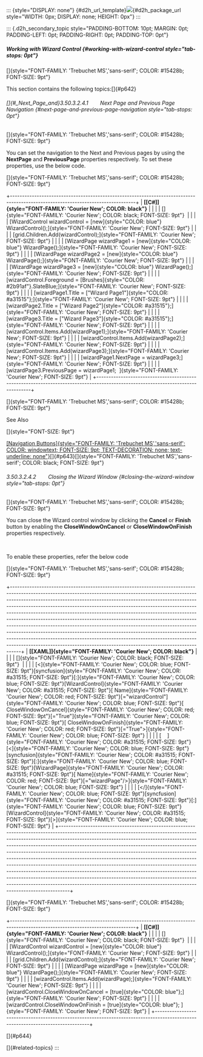 ::: {style="DISPLAY: none"}
[](ms-xhelp:///?Id=d2h_url_template){#d2h_url_template}![](!package_url!){#d2h_package_url style="WIDTH: 0px; DISPLAY: none; HEIGHT: 0px"}
:::

::: {.d2h_secondary_topic style="PADDING-BOTTOM: 10pt; MARGIN: 0pt; PADDING-LEFT: 0pt; PADDING-RIGHT: 0pt; PADDING-TOP: 0pt"}
##### Working with Wizard Control {#working-with-wizard-control style="tab-stops: 0pt"}

[]{style="FONT-FAMILY: 'Trebuchet MS','sans-serif'; COLOR: #15428b; FONT-SIZE: 9pt"} 

This section contains the following topics:[]{#p642}

###### []{#_Next_Page_and}3.50.3.2.4.1        Next Page and Previous Page Navigation {#next-page-and-previous-page-navigation style="tab-stops: 0pt"}

[]{style="FONT-FAMILY: 'Trebuchet MS','sans-serif'; COLOR: #15428b; FONT-SIZE: 9pt"} 

You can set the navigation to the Next and Previous pages by using the **NextPage** and **PreviousPage** properties respectively. To set these properties, use the below code.

[]{style="FONT-FAMILY: 'Trebuchet MS','sans-serif'; COLOR: #15428b; FONT-SIZE: 9pt"} 

+---------------------------------------------------------------------------------------------------------------------------------+
| **[\[C#\]]{style="FONT-FAMILY: 'Courier New'; COLOR: black"}**                                                                  |
|                                                                                                                                 |
| []{style="FONT-FAMILY: 'Courier New'; COLOR: black; FONT-SIZE: 9pt"}                                                            |
|                                                                                                                                 |
| [WizardControl wizardControl = [new]{style="COLOR: blue"} WizardControl();]{style="FONT-FAMILY: 'Courier New'; FONT-SIZE: 9pt"} |
|                                                                                                                                 |
| [grid.Children.Add(wizardControl);]{style="FONT-FAMILY: 'Courier New'; FONT-SIZE: 9pt"}                                         |
|                                                                                                                                 |
| [WizardPage wizardPage1 = [new]{style="COLOR: blue"} WizardPage();]{style="FONT-FAMILY: 'Courier New'; FONT-SIZE: 9pt"}         |
|                                                                                                                                 |
| [WizardPage wizardPage2 = [new]{style="COLOR: blue"} WizardPage();]{style="FONT-FAMILY: 'Courier New'; FONT-SIZE: 9pt"}         |
|                                                                                                                                 |
| [WizardPage wizardPage3 = [new]{style="COLOR: blue"} WizardPage();]{style="FONT-FAMILY: 'Courier New'; FONT-SIZE: 9pt"}         |
|                                                                                                                                 |
| [wizardControl.Foreground = [Brushes]{style="COLOR: #2b91af"}.SlateBlue;]{style="FONT-FAMILY: 'Courier New'; FONT-SIZE: 9pt"}   |
|                                                                                                                                 |
| [wizardPage1.Title = [\"Wizard Page1\"]{style="COLOR: #a31515"};]{style="FONT-FAMILY: 'Courier New'; FONT-SIZE: 9pt"}           |
|                                                                                                                                 |
| [wizardPage2.Title = [\"Wizard Page2\"]{style="COLOR: #a31515"};]{style="FONT-FAMILY: 'Courier New'; FONT-SIZE: 9pt"}           |
|                                                                                                                                 |
| [wizardPage3.Title = [\"Wizard Page3\"]{style="COLOR: #a31515"};]{style="FONT-FAMILY: 'Courier New'; FONT-SIZE: 9pt"}           |
|                                                                                                                                 |
| [wizardControl.Items.Add(wizardPage1);]{style="FONT-FAMILY: 'Courier New'; FONT-SIZE: 9pt"}                                     |
|                                                                                                                                 |
| [wizardControl.Items.Add(wizardPage2);]{style="FONT-FAMILY: 'Courier New'; FONT-SIZE: 9pt"}                                     |
|                                                                                                                                 |
| [wizardControl.Items.Add(wizardPage3);]{style="FONT-FAMILY: 'Courier New'; FONT-SIZE: 9pt"}                                     |
|                                                                                                                                 |
| [wizardPage1.NextPage = wizardPage3;]{style="FONT-FAMILY: 'Courier New'; FONT-SIZE: 9pt"}                                       |
|                                                                                                                                 |
| [wizardPage3.PreviousPage = wizardPage1;  ]{style="FONT-FAMILY: 'Courier New'; FONT-SIZE: 9pt"}                                 |
+---------------------------------------------------------------------------------------------------------------------------------+

[]{style="FONT-FAMILY: 'Trebuchet MS','sans-serif'; COLOR: #15428b; FONT-SIZE: 9pt"} 

See Also

[]{style="FONT-SIZE: 9pt"} 

[[Navigation Buttons]{style="FONT-FAMILY: 'Trebuchet MS','sans-serif'; COLOR: windowtext; FONT-SIZE: 9pt; TEXT-DECORATION: none; text-underline: none"}](ms-xhelp:///?Id=5e97226d-9e11-4cba-9cce-0a9a5967d3dd)[]{#p643}[]{style="FONT-FAMILY: 'Trebuchet MS','sans-serif'; COLOR: black; FONT-SIZE: 9pt"}

###### 3.50.3.2.4.2        Closing the Wizard Window {#closing-the-wizard-window style="tab-stops: 0pt"}

[]{style="FONT-FAMILY: 'Trebuchet MS','sans-serif'; COLOR: #15428b; FONT-SIZE: 9pt"} 

You can close the Wizard control window by clicking the **Cancel** or **Finish** button by enabling the **CloseWindowOnCancel** or **CloseWindowOnFinish** properties respectively.

 

To enable these properties, refer the below code

[]{style="FONT-FAMILY: 'Trebuchet MS','sans-serif'; COLOR: #15428b; FONT-SIZE: 9pt"} 

+----------------------------------------------------------------------------------------------------------------------------------------------------------------------------------------------------------------------------------------------------------------------------------------------------------------------------------------------------------------------------------------------------------------------------------------------------------------------------------------------------------------------------------------------------------------------------------------------------------------------------------------------------------------------------------------------------------------------------------------------------------------------------------------------------------------+
| **[\[XAML\]]{style="FONT-FAMILY: 'Courier New'; COLOR: black"}**                                                                                                                                                                                                                                                                                                                                                                                                                                                                                                                                                                                                                                                                                                                                               |
|                                                                                                                                                                                                                                                                                                                                                                                                                                                                                                                                                                                                                                                                                                                                                                                                                |
| []{style="FONT-FAMILY: 'Courier New'; COLOR: black; FONT-SIZE: 9pt"}                                                                                                                                                                                                                                                                                                                                                                                                                                                                                                                                                                                                                                                                                                                                           |
|                                                                                                                                                                                                                                                                                                                                                                                                                                                                                                                                                                                                                                                                                                                                                                                                                |
| [\<]{style="FONT-FAMILY: 'Courier New'; COLOR: blue; FONT-SIZE: 9pt"}[syncfusion]{style="FONT-FAMILY: 'Courier New'; COLOR: #a31515; FONT-SIZE: 9pt"}[:]{style="FONT-FAMILY: 'Courier New'; COLOR: blue; FONT-SIZE: 9pt"}[WizardControl]{style="FONT-FAMILY: 'Courier New'; COLOR: #a31515; FONT-SIZE: 9pt"}[ Name]{style="FONT-FAMILY: 'Courier New'; COLOR: red; FONT-SIZE: 9pt"}[=\"wizardControl\"]{style="FONT-FAMILY: 'Courier New'; COLOR: blue; FONT-SIZE: 9pt"}[ CloseWindowOnCancel]{style="FONT-FAMILY: 'Courier New'; COLOR: red; FONT-SIZE: 9pt"}[=\"True\"]{style="FONT-FAMILY: 'Courier New'; COLOR: blue; FONT-SIZE: 9pt"}[ CloseWindowOnFinish]{style="FONT-FAMILY: 'Courier New'; COLOR: red; FONT-SIZE: 9pt"}[=\"True\"\>]{style="FONT-FAMILY: 'Courier New'; COLOR: blue; FONT-SIZE: 9pt"} |
|                                                                                                                                                                                                                                                                                                                                                                                                                                                                                                                                                                                                                                                                                                                                                                                                                |
| [    ]{style="FONT-FAMILY: 'Courier New'; COLOR: #a31515; FONT-SIZE: 9pt"}[\<]{style="FONT-FAMILY: 'Courier New'; COLOR: blue; FONT-SIZE: 9pt"}[syncfusion]{style="FONT-FAMILY: 'Courier New'; COLOR: #a31515; FONT-SIZE: 9pt"}[:]{style="FONT-FAMILY: 'Courier New'; COLOR: blue; FONT-SIZE: 9pt"}[WizardPage]{style="FONT-FAMILY: 'Courier New'; COLOR: #a31515; FONT-SIZE: 9pt"}[ Name]{style="FONT-FAMILY: 'Courier New'; COLOR: red; FONT-SIZE: 9pt"}[=\"wizardPage\"/\>]{style="FONT-FAMILY: 'Courier New'; COLOR: blue; FONT-SIZE: 9pt"}                                                                                                                                                                                                                                                                |
|                                                                                                                                                                                                                                                                                                                                                                                                                                                                                                                                                                                                                                                                                                                                                                                                                |
| [\</]{style="FONT-FAMILY: 'Courier New'; COLOR: blue; FONT-SIZE: 9pt"}[syncfusion]{style="FONT-FAMILY: 'Courier New'; COLOR: #a31515; FONT-SIZE: 9pt"}[:]{style="FONT-FAMILY: 'Courier New'; COLOR: blue; FONT-SIZE: 9pt"}[WizardControl]{style="FONT-FAMILY: 'Courier New'; COLOR: #a31515; FONT-SIZE: 9pt"}[\>]{style="FONT-FAMILY: 'Courier New'; COLOR: blue; FONT-SIZE: 9pt"}                                                                                                                                                                                                                                                                                                                                                                                                                             |
+----------------------------------------------------------------------------------------------------------------------------------------------------------------------------------------------------------------------------------------------------------------------------------------------------------------------------------------------------------------------------------------------------------------------------------------------------------------------------------------------------------------------------------------------------------------------------------------------------------------------------------------------------------------------------------------------------------------------------------------------------------------------------------------------------------------+

[]{style="FONT-FAMILY: 'Trebuchet MS','sans-serif'; COLOR: #15428b; FONT-SIZE: 9pt"} 

+---------------------------------------------------------------------------------------------------------------------------------+
| **[\[C#\]]{style="FONT-FAMILY: 'Courier New'; COLOR: black"}**                                                                  |
|                                                                                                                                 |
| []{style="FONT-FAMILY: 'Courier New'; COLOR: black; FONT-SIZE: 9pt"}                                                            |
|                                                                                                                                 |
| [WizardControl wizardControl = [new]{style="COLOR: blue"} WizardControl();]{style="FONT-FAMILY: 'Courier New'; FONT-SIZE: 9pt"} |
|                                                                                                                                 |
| [grid.Children.Add(wizardControl);]{style="FONT-FAMILY: 'Courier New'; FONT-SIZE: 9pt"}                                         |
|                                                                                                                                 |
| [WizardPage wizardPage = [new]{style="COLOR: blue"} WizardPage();]{style="FONT-FAMILY: 'Courier New'; FONT-SIZE: 9pt"}          |
|                                                                                                                                 |
| [wizardControl.Items.Add(wizardPage);]{style="FONT-FAMILY: 'Courier New'; FONT-SIZE: 9pt"}                                      |
|                                                                                                                                 |
| [wizardControl.CloseWindowOnCancel = [true]{style="COLOR: blue"};]{style="FONT-FAMILY: 'Courier New'; FONT-SIZE: 9pt"}          |
|                                                                                                                                 |
| [wizardControl.CloseWindowOnFinish = [true]{style="COLOR: blue"}; ]{style="FONT-FAMILY: 'Courier New'; FONT-SIZE: 9pt"}         |
+---------------------------------------------------------------------------------------------------------------------------------+

[]{#p644} 

[]{#related-topics}
:::
